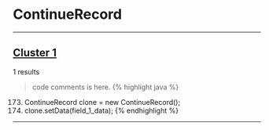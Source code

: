# ContinueRecord

***

## [Cluster 1](./1)
1 results
> code comments is here.
{% highlight java %}
173. ContinueRecord clone = new ContinueRecord();
174. clone.setData(field_1_data);
{% endhighlight %}

***


